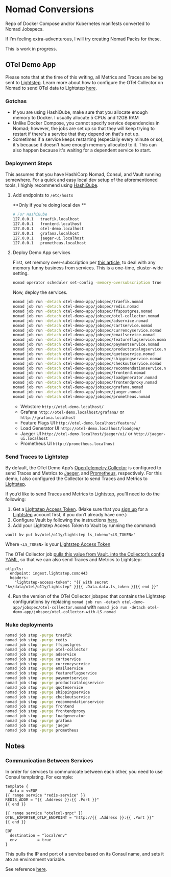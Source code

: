 # Nomad Conversions

Repo of Docker Compose and/or Kubernetes manifests converted to Nomad Jobspecs.

If I'm feeling extra-adventurous, I will try creating Nomad Packs for these.

This is work in progress.

## OTel Demo App

Please note that at the time of this writing, all Metrics and Traces are being sent to [Lightstep](https://app.lightstep.com). Learn more about how to configure the OTel Collector on Nomad to send OTel data to Lightstep [here](https://medium.com/tucows/just-in-time-nomad-running-the-opentelemetry-collector-on-hashicorp-nomad-with-hashiqube-4eaf009b8382).

### Gotchas

* If you are using HashiQube, make sure that you allocate enough memory to Docker. I usually allocate 5 CPUs and 12GB RAM
* Unlike Docker Compose, you cannot specify service dependencies in Nomad; however, the jobs are set up so that they will keep trying to restart if there's a service that they depend on that's not up.
* Sometimes if a service keeps restarting (especially every minute or so), it's because it doesn't have enough memory allocated to it. This can also happen because it's waiting for a dependent service to start.

### Deployment Steps

This assumes that you have HashiCorp Nomad, Consul, and Vault running somewhere. For a quick and easy local dev setup of the aforementioned tools, I highly recommend using [HashiQube](https://github.com/avillela/hashiqube).


1. Add endpoints to `/etc/hosts`

    **Only if you're doing local dev **

    ```bash
    # For HashiQube
    127.0.0.1   traefik.localhost
    127.0.0.1   frontend.localhost
    127.0.0.1   otel-demo.localhost
    127.0.0.1   grafana.localhost
    127.0.0.1   jaeger-ui.localhost
    127.0.0.1   prometheus.localhost
    ```

2. Deploy Demo App services

    First, set memory over-subscription per [this article](https://developer.hashicorp.com/nomad/docs/commands/operator/scheduler/set-config#memory-oversubscription), to deal with any memory funny business from services. This is a one-time, cluster-wide setting.

    ```bash
    nomad operator scheduler set-config -memory-oversubscription true
    ```

    Now, deploy the services.

    ```bash
    nomad job run -detach otel-demo-app/jobspec/traefik.nomad
    nomad job run -detach otel-demo-app/jobspec/redis.nomad
    nomad job run -detach otel-demo-app/jobspec/ffspostgres.nomad
    nomad job run -detach otel-demo-app/jobspec/otel-collector.nomad
    nomad job run -detach otel-demo-app/jobspec/adservice.nomad
    nomad job run -detach otel-demo-app/jobspec/cartservice.nomad
    nomad job run -detach otel-demo-app/jobspec/currencyservice.nomad
    nomad job run -detach otel-demo-app/jobspec/emailservice.nomad
    nomad job run -detach otel-demo-app/jobspec/featureflagservice.nomad
    nomad job run -detach otel-demo-app/jobspec/paymentservice.nomad
    nomad job run -detach otel-demo-app/jobspec/productcatalogservice.nomad
    nomad job run -detach otel-demo-app/jobspec/quoteservice.nomad
    nomad job run -detach otel-demo-app/jobspec/shippingservice.nomad
    nomad job run -detach otel-demo-app/jobspec/checkoutservice.nomad
    nomad job run -detach otel-demo-app/jobspec/recommendationservice.nomad
    nomad job run -detach otel-demo-app/jobspec/frontend.nomad
    nomad job run -detach otel-demo-app/jobspec/loadgenerator.nomad
    nomad job run -detach otel-demo-app/jobspec/frontendproxy.nomad
    nomad job run -detach otel-demo-app/jobspec/grafana.nomad
    nomad job run -detach otel-demo-app/jobspec/jaeger.nomad
    nomad job run -detach otel-demo-app/jobspec/prometheus.nomad
    ```

    * Webstore             `http://otel-demo.localhost/`
    * Grafana              `http://otel-demo.localhost/grafana/` or `http://grafana.localhost`
    * Feature Flags UI     `http://otel-demo.localhost/feature/`
    * Load Generator UI    `http://otel-demo.localhost/loadgen/`
    * Jaeger UI            `http://otel-demo.localhost/jaeger/ui/` or `http://jaeger-ui.localhost`
    * Prometheus UI         `http://prometheus.localhost`

### Send Traces to Lightstep

By default, the OTel Demo App’s [OpenTelemetry Collector](https://docs.lightstep.com/otel/quick-start-collector) is configured to send Traces and Metrics to [Jaeger](https://jaeger.io), and [Prometheus](https://prometheus.io), respectively. For this demo, I also configured the Collector to send Traces and Metrics to [Lightstep](https://app.lightstep.com).

If you’d like to send Traces and Metrics to Lightstep, you’ll need to do the following:

1. Get a [Lightstep Access Token](https://docs.lightstep.com/docs/create-and-manage-access-tokens#create-an-access-token). (Make sure that you [sign up](https://app.lightstep.com/signup) for a [Lightstep](https://app.lightstep.com) account first, if you don’t already have one.)
2. Configure Vault by following the instructions [here](https://github.com/avillela/hashiqube#vault-setup).
3. Add your Lightstep Access Token to Vault by running the command:

  ```
  vault kv put kv/otel/o11y/lightstep ls_token="<LS_TOKEN>"
  ```

  Where `<LS_TOKEN>` is your [Lightstep Access Token](https://docs.lightstep.com/docs/create-and-manage-access-tokens#create-an-access-token)

  The OTel Collector job [pulls this value from Vault, into the Collector’s config YAML](https://github.com/avillela/nomad-conversions/blob/cefe9b9b12d84fb47be8aa5fc67b1b221b7b599b/otel-demo-app/jobspec/otel-collector.nomad-with-LS#L125-L128), so that we can also send Traces and Metrics to Lightstep:
  
  ```
  otlp/ls:
    endpoint: ingest.lightstep.com:443
    headers: 
      "lightstep-access-token": "{{ with secret "kv/data/otel/o11y/lightstep" }}{{ .Data.data.ls_token }}{{ end }}"
  ```

4. Run the version of the OTel Collector jobspec that contains the Lightstep configurations by replacing `nomad job run -detach otel-demo-app/jobspec/otel-collector.nomad` with `nomad job run -detach otel-demo-app/jobspec/otel-collector-with-LS.nomad`

### Nuke deployments

```bash
nomad job stop -purge traefik
nomad job stop -purge redis
nomad job stop -purge ffspostgres
nomad job stop -purge otel-collector
nomad job stop -purge adservice
nomad job stop -purge cartservice
nomad job stop -purge currencyservice
nomad job stop -purge emailservice
nomad job stop -purge featureflagservice
nomad job stop -purge paymentservice
nomad job stop -purge productcatalogservice
nomad job stop -purge quoteservice
nomad job stop -purge shippingservice
nomad job stop -purge checkoutservice
nomad job stop -purge recommendationservice
nomad job stop -purge frontend
nomad job stop -purge frontendproxy
nomad job stop -purge loadgenerator
nomad job stop -purge grafana
nomad job stop -purge jaeger
nomad job stop -purge prometheus
```

## Notes

### Communication Between Services

In order for services to communicate between each other, you need to use Consul templating. For example:

```hcl
template {
  data = <<EOF
{{ range service "redis-service" }}
REDIS_ADDR = "{{ .Address }}:{{ .Port }}"
{{ end }}

{{ range service "otelcol-grpc" }}
OTEL_EXPORTER_OTLP_ENDPOINT = "http://{{ .Address }}:{{ .Port }}"
{{ end }}

EOF
  destination = "local/env"
  env         = true
}
```

This pulls the IP and port of a service based on its Consul name, and sets it ato an environment variable.

See reference [here](https://discuss.hashicorp.com/t/i-dont-understand-networking-between-services/24470/3).
